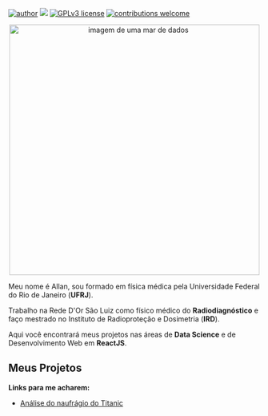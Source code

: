 [![author](https://img.shields.io/badge/author-Allan-red.svg)](https://www.linkedin.com/in/allan-h-rocha/) [![](https://img.shields.io/badge/python-3.7+-blue.svg)](https://www.python.org/downloads/release/python-365/) [![GPLv3 license](https://img.shields.io/badge/License-GPLv3-blue.svg)](http://perso.crans.org/besson/LICENSE.html) [![contributions welcome](https://img.shields.io/badge/contributions-welcome-brightgreen.svg?style=flat)](https://github.com/AllanRocha28/Data-Science)

<p align="center">
  <img src="https://user-images.githubusercontent.com/98231873/157772039-577194ea-27f1-4444-97d4-8a2d93b3f39d.png" alt="imagem de uma mar de dados"height=500px >
</p>

Meu nome é Allan, sou formado em física médica pela Universidade Federal do Rio de Janeiro (**UFRJ**).

Trabalho na Rede D'Or São Luiz como físico médico do **Radiodiagnóstico** e faço mestrado no Instituto de Radioproteção e Dosimetria (**IRD**).

Aqui você encontrará meus projetos nas áreas de **Data Science** e de Desenvolvimento Web em **ReactJS**.


## Meus Projetos

**Links para me acharem:**
* [Análise do naufrágio do Titanic](https://corta.link/9sDdA)
